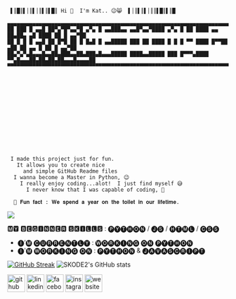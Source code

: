 
<!-- Typing Text -->
<svg viewBox="0 0 240 80" xmlns="http://www.w3.org/2000/svg">

     ▌║█║▌│║▌│║▌║▌█║ Hi 👋  I'm Kat.. 😉😸  ▌│║▌║▌│║║▌█║▌║█

    ▄▄▄▄▄▄▄▄▄▄▄▄▄▄▄▄▄▄▄▄▄▄▄▄▄▄▄▄▄▄▄▄▄▄▄▄▄▄▄▄▄▄▄▄▄▄▄▄▄▄▄▄▄▄▄▄▄▄▄▄▄▄▄▄▄▄▄▄▄▄▄▄▄▄▄▄▄▄▄▄▄▄▄▄▄▄▄▄▄▄▄▄▄
    ██ ███ █ ▄▄█ ██▀▄▀█▀▄▄▀█ ▄▀▄ █ ▄▄███▄▄ ▄▄█▀▄▄▀████ ▄▀▄ █ ██ ████ ▄▄ ██▄██▄ ▄█ ████ ██ █ ▄▄▀██
    ██ █ █ █ ▄▄█ ██ █▀█ ██ █ █▄█ █ ▄▄█████ ███ ██ ████ █ █ █ ▀▀ ████ █▀▀██ ▄██ ██ ▄▄ █ ██ █ ▄▄▀██
    ██▄▀▄▀▄█▄▄▄█▄▄██▄███▄▄██▄███▄█▄▄▄█████ ████▄▄█████ ███ █▀▀▀▄████ ▀▀▄█▄▄▄██▄██▄██▄██▄▄▄█▄▄▄▄██
    ▀▀▀▀▀▀▀▀▀▀▀▀▀▀▀▀▀▀▀▀▀▀▀▀▀▀▀▀▀▀▀▀▀▀▀▀▀▀▀▀▀▀▀▀▀▀▀▀▀▀▀▀▀▀▀▀▀▀▀▀▀▀▀▀▀▀▀▀▀▀▀▀▀▀▀▀▀▀▀▀▀▀▀▀▀▀▀▀▀▀▀▀▀

</svg>

<!-- Typing Text -->
<svg viewBox="0 0 240 80" xmlns="http://www.w3.org/2000/svg">

     I made this project just for fun. 
       It allows you to create nice 
         and simple GitHub Readme files 
      I wanna become a Master in Python, 😉
        I really enjoy coding...alot!  I just find myself 😅
          I never know that I was capable of coding, 🤣
          
      🚽 𝐅𝐮𝐧 𝐟𝐚𝐜𝐭 : 𝐖𝐞 𝐬𝐩𝐞𝐧𝐝 𝐚 𝐲𝐞𝐚𝐫 𝐨𝐧 𝐭𝐡𝐞 𝐭𝐨𝐢𝐥𝐞𝐭 𝐢𝐧 𝐨𝐮𝐫 𝐥𝐢𝐟𝐞𝐭𝐢𝐦𝐞. 
    
</svg>


<p align="left">
  <!-- Typing SVG by DenverCoder1 - https://github.com/DenverCoder1/readme-typing-svg -->
  <a href="https://github.com/DenverCoder1/readme-typing-svg">
    <img src="https://readme-typing-svg.demolab.com/?lines=I%20made%20this%20Projet%20for%20Fun;I'm%20a%20Beginner%20in%20Python;I%20 wanna%20become%20a%20Master%20in%20Python;Always%20learning%20new%20things&font=Fira%20Code&left=true&width=440&height=45&color=f75c7e&vCenter=true&pause=1000&size=22" /></a>
</p>

🅼🆈  🅱🅴🅶🅸🅽🅽🅴🆁  🆂🅺🅸🅻🅻🆂  : 🅟🅨🅣🅗🅞🅝 / 🅙🅢 / 🅗🅣🅜🅛 / 🅒🅢🅢

-  🅘’🅜  🅒🅤🅡🅡🅔🅝🅣🅛🅨 :  🅦🅞🅡🅚🅘🅝🅖 🅞🅝 🅟🅨🅣🅗🅞🅝
-  🅘'🅜  🅦🅞🅡🅚🅘🅝🅖  🅞🅝  : 🅟🅨🅣🅗🅞🅝  &  🅙🅐🅥🅐🅢🅒🅡🅘🅟🅣



[![GitHub Streak](https://streak-stats.demolab.com?user=SKODE2&theme=dark&card_width=240&hide_longest_streak=true)](https://git.io/streak-stats) ![SKODE2's GitHub stats](https://github-readme-stats.vercel.app/api?username=SKODE2&show_icons=true&theme=dark)


  
<!-- Image Banner-->

[<img src='https://cdn.jsdelivr.net/npm/simple-icons@3.0.1/icons/github.svg' alt='github' height='40'>](https://github.com/SKODE2)  [<img src='https://cdn.jsdelivr.net/npm/simple-icons@3.0.1/icons/linkedin.svg' alt='linkedin' height='40'>](https://www.linkedin.com/in/https://www.linkedin.com/in/khathawut-thongmee//)  [<img src='https://cdn.jsdelivr.net/npm/simple-icons@3.0.1/icons/facebook.svg' alt='facebook' height='40'>](https://www.facebook.com/https://www.facebook.com/profile.php?id=100009260654910)  [<img src='https://cdn.jsdelivr.net/npm/simple-icons@3.0.1/icons/instagram.svg' alt='instagram' height='40'>](https://www.instagram.com/skill_captorgraphy/)  [<img src='https://cdn.jsdelivr.net/npm/simple-icons@3.0.1/icons/icloud.svg' alt='website' height='40'>](https://meviler.w3spaces.com/index.html)  

